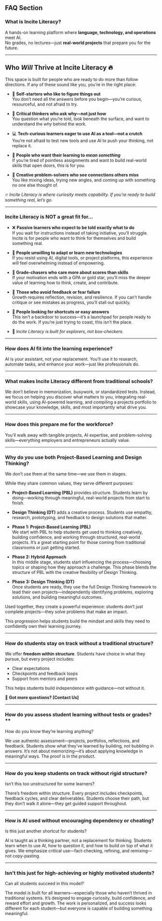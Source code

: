 ## FAQ Section 
<!-- toc -->
### What is Incite Literacy?  

A hands-on learning platform where **language, technology, and operations** meet AI.  
No grades, no lectures—just **real-world projects** that prepare you for the future. 

---
## Who *Will* Thrive at Incite Literacy 🔥

This space is built for people who are ready to do more than follow directions. If any of these sound like you, you’re in the right place:

- 🚀 **Self-starters who like to figure things out**  
  You don’t need all the answers before you begin—you’re curious, resourceful, and not afraid to try.

- 🧠 **Critical thinkers who ask why—not just how**  
  You question what you’re told, look beneath the surface, and want to understand the *why* behind the work.

- 💻 **Tech-curious learners eager to use AI as a tool—not a crutch**  
  You’re not afraid to test new tools and use AI to push your thinking, not replace it.

- 🎯 **People who want their learning to *mean something***  
  If you’re tired of pointless assignments and want to build real-world skills that open doors, this is for you.

- 🧵 **Creative problem-solvers who see connections others miss**  
  You like mixing ideas, trying new angles, and coming up with something no one else thought of.

🔥 *Incite Literacy is where curiosity meets capability. If you’re ready to build something real, let’s go.*

---
### Incite Literacy is NOT a great fit for…

- ❌ **Passive learners who expect to be told exactly what to do**  
  If you wait for instructions instead of taking initiative, you’ll struggle. Incite is for people who want to think for themselves and build something real.

- 🧱 **People unwilling to adapt or learn new technologies**  
  If you resist using AI, digital tools, or project platforms, this experience will feel overwhelming instead of empowering.

- 🏅 **Grade-chasers who care more about scores than skills**  
  If your motivation ends with a GPA or gold star, you’ll miss the deeper value of learning how to think, create, and contribute.

- 🙉 **Those who avoid feedback or fear failure**  
  Growth requires reflection, revision, and resilience. If you can’t handle critique or see mistakes as progress, you’ll stall out quickly.

- 🚪 **People looking for shortcuts or easy answers**  
  This isn’t a backdoor to success—it’s a launchpad for people ready to do the work. If you’re just trying to coast, this isn’t the place.

- 🧭 *Incite Literacy is built for explorers, not box-checkers.*

---
### How does AI fit into the learning experience?  

AI is your assistant, not your replacement. You’ll use it to research, automate tasks, and enhance your work—just like professionals do.  

---
### What makes Incite Literacy different from traditional schools?  

We don’t believe in memorization, busywork, or standardized tests. Instead, we focus on helping you discover what matters to you, integrating real-world skills, using AI-powered learning, and compiling a projects portfolio to showcase your knowledge, skills, and most importantly what drive you. 

---
### How does this prepare me for the workforce?  

You’ll walk away with tangible projects, AI expertise, and problem-solving skills—everything employers and entrepreneurs actually value.

---
### Why do you use both Project-Based Learning and Design Thinking?

We don’t use them at the same time—we use them in stages. 

While they share common values, they serve different purposes:

- **Project-Based Learning (PBL)** provides structure. Students learn by doing—working through meaningful, real-world projects from start to finish.
- **Design Thinking (DT)** adds a creative process. Students use empathy, research, prototyping, and feedback to design solutions that matter.

- **Phase 1: Project-Based Learning (PBL)**  
  We start with PBL to help students get used to thinking creatively, building confidence, and working through structured, real-world projects. It’s a great starting point for those coming from traditional classrooms or just getting started.

- **Phase 2: Hybrid Approach**  
  In this middle stage, students start influencing the process—choosing topics or shaping how they approach a challenge. This phase blends the structure of PBL with the creative flexibility of Design Thinking.

- **Phase 3: Design Thinking (DT)**  
  Once students are ready, they use the full Design Thinking framework to lead their own projects—independently identifying problems, exploring solutions, and building meaningful outcomes.

Used together, they create a powerful experience: students don’t just complete projects—they solve problems that make an impact.

This progression helps students build the mindset and skills they need to confidently own their learning journey. 

---
### How do students stay on track without a traditional structure?

We offer **freedom within structure**. Students have choice in what they pursue, but every project includes:

- Clear expectations  
- Checkpoints and feedback loops  
- Support from mentors and peers  

This helps students build independence *with* guidance—not without it.

📌 **Got more questions? [Contact Us]**  

---
### How do you assess student learning without tests or grades?**

How do you know they’re learning anything?


We use authentic assessment—projects, portfolios, reflections, and feedback. Students show what they’ve learned by building, not bubbling in answers. It’s not about memorizing—it’s about applying knowledge in meaningful ways. The proof is in the product.

---

### How do you keep students on track without rigid structure?

Isn’t this too unstructured for some learners?

There’s freedom within structure. Every project includes checkpoints, feedback cycles, and clear deliverables. Students choose their path, but they don’t walk it alone—they get guided support throughout.

---

### How is AI used without encouraging dependency or cheating?

Is this just another shortcut for students?

AI is taught as a thinking partner, not a replacement for thinking. Students learn when to use AI, how to question it, and how to build on top of what it gives. We emphasize critical use—fact-checking, refining, and remixing—not copy-pasting.

---

### Isn’t this just for high-achieving or highly motivated students?

Can all students succeed in this model?

The model is built for all learners—especially those who haven’t thrived in traditional systems. It’s designed to engage curiosity, build confidence, and reward effort and growth. The work is personalized, and success looks different for each student—but everyone is capable of building something meaningful.